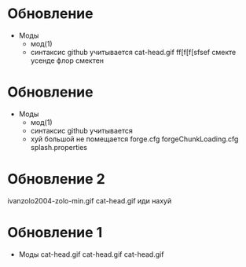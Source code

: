 # Обновление 
- Моды 
  - мод(1) 
  - синтаксис github учитывается
cat-head.gif
ff[f[f[sfsef
смекте усенде флор смектен
# Обновление 
- Моды 
  - мод(1) 
  - синтаксис github учитывается
  - хуй большой не помещается
forge.cfg
forgeChunkLoading.cfg
splash.properties

# Обновление 2
ivanzolo2004-zolo-min.gif
cat-head.gif
иди нахуй

# Обновление 1
- Моды 
cat-head.gif
cat-head.gif
cat-head.gif
